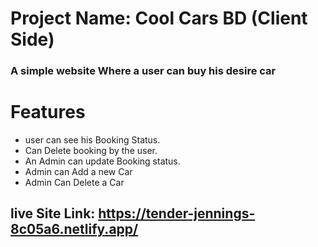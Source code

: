 # Project Name: Cool Cars BD (Client Side)

### A simple website Where a user can buy his desire car

# Features

- user can see his Booking Status.
- Can Delete booking by the user.
- An Admin can update Booking status.
- Admin can Add a new Car
- Admin Can Delete a Car

## live Site Link: https://tender-jennings-8c05a6.netlify.app/

